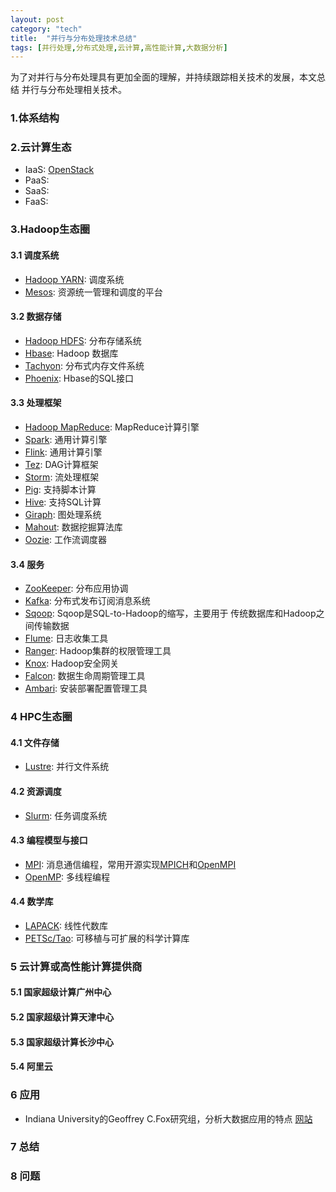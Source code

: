 ```yaml
---
layout: post
category: "tech"
title:  "并行与分布处理技术总结"
tags: [并行处理,分布式处理,云计算,高性能计算,大数据分析]
---
```

为了对并行与分布处理具有更加全面的理解，并持续跟踪相关技术的发展，本文总结
并行与分布处理相关技术。

### 1.体系结构

### 2.云计算生态
* IaaS: [OpenStack](https://www.openstack.org/)
* PaaS: 
* SaaS: 
* FaaS: 

### 3.Hadoop生态圈

#### 3.1 调度系统
* [Hadoop YARN](http://hadoop.apache.org/): 调度系统
* [Mesos](http://mesos.apache.org/): 资源统一管理和调度的平台

#### 3.2 数据存储
* [Hadoop HDFS](http://hadoop.apache.org/): 分布存储系统
* [Hbase](http://hbase.apache.org/): Hadoop 数据库
* [Tachyon](tachyon-project.org): 分布式内存文件系统
* [Phoenix](http://phoenix.apache.org/): Hbase的SQL接口

#### 3.3 处理框架
* [Hadoop MapReduce](http://hadoop.apache.org/): MapReduce计算引擎
* [Spark](http://spark.apache.org/): 通用计算引擎
* [Flink](http://flink.apache.org/): 通用计算引擎
* [Tez](http://tez.apache.org/): DAG计算框架
* [Storm](http://storm.apache.org/): 流处理框架
* [Pig](http://pig.apache.org/): 支持脚本计算
* [Hive](https://hive.apache.org/): 支持SQL计算
* [Giraph](http://giraph.apache.org/): 图处理系统
* [Mahout](http://mahout.apache.org/): 数据挖掘算法库
* [Oozie](http://oozie.apache.org/): 工作流调度器

#### 3.4 服务
* [ZooKeeper](http://zookeeper.apache.org/): 分布应用协调
* [Kafka](http://kafka.apache.org/): 分布式发布订阅消息系统
* [Sqoop](http://sqoop.apache.org/): Sqoop是SQL-to-Hadoop的缩写，主要用于
传统数据库和Hadoop之间传输数据
* [Flume](http://flume.apache.org/): 日志收集工具
* [Ranger](http://ranger.apache.org/): Hadoop集群的权限管理工具
* [Knox](http://knox.apache.org/): Hadoop安全网关
* [Falcon](http://falcon.apache.org/): 数据生命周期管理工具
* [Ambari](http://ambari.apache.org/): 安装部署配置管理工具

### 4 HPC生态圈

#### 4.1 文件存储
* [Lustre](http://lustre.org/): 并行文件系统

#### 4.2 资源调度
* [Slurm](https://slurm.schedmd.com/): 任务调度系统

#### 4.3 编程模型与接口
* [MPI](https://www.mpi-forum.org/): 消息通信编程，常用开源实现[MPICH](http://www.mpich.org/)和[OpenMPI](https://www.open-mpi.org/)
* [OpenMP](http://www.openmp.org/): 多线程编程

#### 4.4 数学库
* [LAPACK](http://www.netlib.org/lapack/): 线性代数库
* [PETSc/Tao](http://www.mcs.anl.gov/petsc/): 可移植与可扩展的科学计算库

### 5 云计算或高性能计算提供商

#### 5.1 国家超级计算广州中心
#### 5.2 国家超级计算天津中心
#### 5.3 国家超级计算长沙中心
#### 5.4 阿里云

### 6 应用
* Indiana University的Geoffrey C.Fox研究组，分析大数据应用的特点 [网站](http://www.spidal.org/)

### 7 总结

### 8 问题

